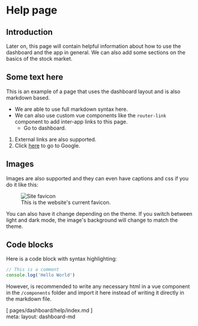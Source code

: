 <!--
  @author:
  @description: This component is used to display a help page for the application.
-->

# Help page

## Introduction

Later on, this page will contain helpful information about how to use the dashboard and the app in general.
We can also add some sections on the basics of the stock market.

## Some text here

This is an example of a page that uses the dashboard layout and is also markdown based.

- We are able to use full markdown syntax here.
- We can also use custom vue components like the `router-link` component to add inter-app links to this page.
  - <router-link to="/dashboard">Go to dashboard</router-link>.

1. External links are also supported.
2. Click [here](https://www.google.com) to go to Google.

## Images

Images are also supported and they can even have captions and css if you do it like this:

<figure>
  <img src="/favicon.svg" alt="Site favicon" rounded-lg h-40 bg--c-bg p-2>
  <figcaption text-right mt-2 op-75>
    This is the website's current favicon.
  </figcaption>
</figure>

You can also have it change depending on the theme.
If you switch between light and dark mode, the image's background will change to match the theme.

## Code blocks

Here is a code block with syntax highlighting:

```js
// This is a comment
console.log('Hello World')
```

However, is recommended to write any necessary html in a vue component in the `/components` folder and import it here instead of writing it directly in the markdown file.

<!-- Some spacers and a temporary footer -->
<span op-50>
  <div h-20 />
  [ pages/dashboard/help/index.md ]
  <div h-10 />
</span>

<I18nTitle title="pages.dashboard.help.title" />

<route lang="yaml">
  meta:
    layout: dashboard-md
</route>
